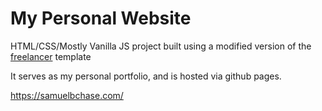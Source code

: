 # My Personal Website

HTML/CSS/Mostly Vanilla JS project built using a modified version of the [freelancer](https://startbootstrap.com/themes/freelancer/) template

It serves as my personal portfolio, and is hosted via github pages.

https://samuelbchase.com/
